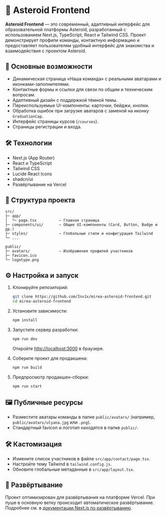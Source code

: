 # 🌠 Asteroid Frontend

**Asteroid Frontend** — это современный, адаптивный интерфейс для образовательной платформы Asteroid, разработанный с использованием Next.js, TypeScript, React и Tailwind CSS. Проект демонстрирует профили команды, контактную информацию и предоставляет пользователям удобный интерфейс для знакомства и взаимодействия с проектом Asteroid.

## 🚀 Основные возможности

* Динамическая страница «Наша команда» с реальными аватарами и иконками-заполнителями.
* Контактные формы и ссылки для связи по общим и техническим вопросам.
* Адаптивный дизайн с поддержкой тёмной темы.
* Переиспользуемые UI-компоненты: карточки, бейджи, кнопки.
* Обработка ошибок при загрузке аватаров с заменой на иконку `GraduationCap`.
* Интерфейс страницы курсов (`/courses`).
* Страницы регистрации и входа.

## 🛠️ Технологии

* Next.js (App Router)
* React и TypeScript
* Tailwind CSS
* Lucide React Icons
* shadcn/ui
* Развёртывание на Vercel

## 📁 Структура проекта

```
src/
├─ app/
│  └─ page.tsx          — Главная страница
├─ components/ui/       — Общие UI-компоненты (Card, Button, Badge и др.)
├─ styles/              — Глобальные стили и конфигурация Tailwind
└─ ...

public/
├─ avatars/             — Изображения профилей участников
├─ favicon.ico          
└─ logotype.png
```

## ⚙️ Настройка и запуск

1. Клонируйте репозиторий:

   ```bash
   git clone https://github.com/Inv1x/mirea-asteroid-frontend.git
   cd mirea-asteroid-frontend
   ```

2. Установите зависимости:

   ```bash
   npm install
   ```

3. Запустите сервер разработки:

   ```bash
   npm run dev
   ```

   Откройте [http://localhost:3000](http://localhost:3000) в браузере.

4. Соберите проект для продакшена:

   ```bash
   npm run build
   ```

5. Предпросмотр продакшен-сборки:

   ```bash
   npm run start
   ```

## 🖼️ Публичные ресурсы

* Разместите аватары команды в папке `public/avatars/` (например, `public/avatars/ulyana.jpg` или `.png`).
* Стандартный favicon и логотип находятся в папке `public/`.

## 🛠️ Кастомизация

* Измените список участников в файле `src/app/contact/page.tsx`.
* Настройте тему Tailwind в `tailwind.config.js`.
* Обновите глобальные метаданные в `src/app/layout.tsx`.

## 🚀 Развёртывание

Проект оптимизирован для развёртывания на платформе Vercel. При пуше в основную ветку происходит автоматическое развёртывание. Подробнее см. в [документации Next.js по развёртыванию](https://nextjs.org/docs/app/building-your-application/deploying).

